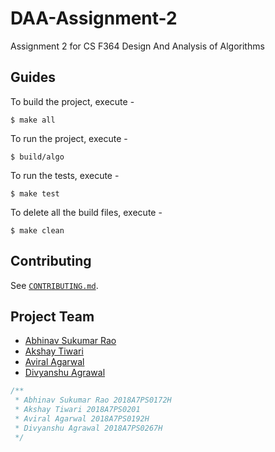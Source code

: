 # DAA-Assignment-2
Assignment 2 for CS F364 Design And Analysis of Algorithms

## Guides

To build the project, execute -

```
$ make all
```

To run the project, execute -

```
$ build/algo
```

To run the tests, execute - 

```
$ make test
```

To delete all the build files, execute -

```
$ make clean
```

## Contributing

See [`CONTRIBUTING.md`](CONTRIBUTING.md).

## Project Team

- [Abhinav Sukumar Rao](https://github.com/AetherPrior/)
- [Akshay Tiwari](https://github.com/The-curs0r)
- [Aviral Agarwal](https://github.com/Aviral14)
- [Divyanshu Agrawal](https://github.com/agrawal-d)

```cpp
/**
 * Abhinav Sukumar Rao 2018A7PS0172H
 * Akshay Tiwari 2018A7PS0201
 * Aviral Agarwal 2018A7PS0192H
 * Divyanshu Agrawal 2018A7PS0267H
 */
```
